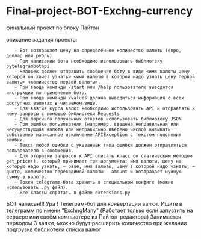 # Final-project-BOT-Exchng-currency
финальный проект по блоку Пайтон

описание задания проекта:

       - Бот возвращает цену на определённое количество валюты (евро, доллар или рубль)
       - При написании бота необходимо использовать библиотеку pytelegrambotapi
       - Человек должен отправить сообщение боту в виде <имя валюты цену которой он хочет узнать> <имя валюты в которой надо узнать цену первой валюты> <количество первой валюты>.
       - При вводе команды /start или /help пользователю выводятся инструкции по применению бота.
       - При вводе команды /values должна выводиться информация о всех доступных валютах в читаемом виде.
       - Для взятия курса валют необходимо использовать API и отправлять к нему запросы с помощью библиотеки Requests
       - Для парсинга полученных ответов использовать библиотеку JSON
       - При ошибке пользователя (например, введена неправильная или несуществующая валюта или неправильно введено число) вызывать собственно написанное исключение APIException с текстом пояснения ошибки.
       - Текст любой ошибки с указанием типа ошибки должен отправляться пользователю в сообщения.
       - Для отправки запросов к API описать класс со статическим методом get_price(), который принимает три аргумента: имя валюты, цену на которую надо узнать, — base, имя валюты, цену в которой надо узнать, — quote, количество переводимой валюты — amount и возвращает нужную сумму в валюте.
       - Токен telegramm-бота хранить в специальном конфиге (можно использовать .py файл).
       - Все классы спрятать в файле extensions.py
БОТ написан!!! Ура !
Телеграм-бот для конвертации валют. Ищите в телеграмм по имени "ExchngMany" (Работает только если запустить на сервере или своём компьютере из Пайтон-редактора)
Занимается перводом 3 валют,  можно будут расширить количество при желании подгрузив библиотеки списка валют
